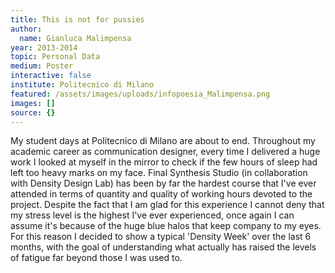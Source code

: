 ```yaml
---
title: This is not for pussies
author:
  name: Gianluca Malimpensa
year: 2013-2014
topic: Personal Data
medium: Poster
interactive: false
institute: Politecnico di Milano
featured: /assets/images/uploads/infopoesia_Malimpensa.png
images: []
source: {}
---
```

My student days at Politecnico di Milano are about to end. Throughout my academic career as communication designer, every time I delivered a huge work I looked at myself in the mirror to check if the few hours of sleep had left too heavy marks on my face. Final Synthesis Studio (in collaboration with Density Design Lab) has been by far the hardest course that I've ever attended in terms of quantity and quality of working hours devoted to the project. Despite the fact that I am glad for this experience I cannot deny that my stress level is the highest I've ever experienced, once again I can assume it's because of the huge blue halos that keep company to my eyes. For this reason I decided to show a typical 'Density Week' over the last 6 months, with the goal of understanding what actually has raised the levels of fatigue far beyond those I was used to.
